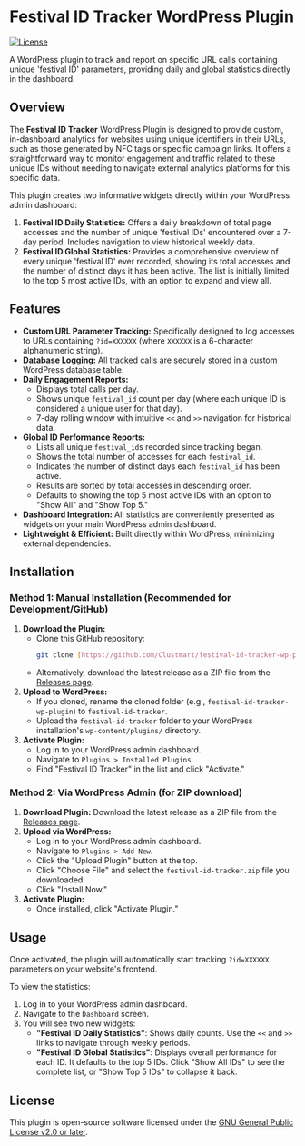 # Festival ID Tracker WordPress Plugin

[![License](https://img.shields.io/badge/license-GPL--2.0-blue.svg?style=flat-square)](https://www.gnu.org/licenses/gpl-2.0.html)

A WordPress plugin to track and report on specific URL calls containing unique 'festival ID' parameters, providing daily and global statistics directly in the dashboard.

## Overview

The **Festival ID Tracker** WordPress Plugin is designed to provide custom, in-dashboard analytics for websites using unique identifiers in their URLs, such as those generated by NFC tags or specific campaign links. It offers a straightforward way to monitor engagement and traffic related to these unique IDs without needing to navigate external analytics platforms for this specific data.

This plugin creates two informative widgets directly within your WordPress admin dashboard:

1.  **Festival ID Daily Statistics:** Offers a daily breakdown of total page accesses and the number of unique 'festival IDs' encountered over a 7-day period. Includes navigation to view historical weekly data.
2.  **Festival ID Global Statistics:** Provides a comprehensive overview of every unique 'festival ID' ever recorded, showing its total accesses and the number of distinct days it has been active. The list is initially limited to the top 5 most active IDs, with an option to expand and view all.

## Features

* **Custom URL Parameter Tracking:** Specifically designed to log accesses to URLs containing `?id=XXXXXX` (where `XXXXXX` is a 6-character alphanumeric string).
* **Database Logging:** All tracked calls are securely stored in a custom WordPress database table.
* **Daily Engagement Reports:**
    * Displays total calls per day.
    * Shows unique `festival_id` count per day (where each unique ID is considered a unique user for that day).
    * 7-day rolling window with intuitive `<<` and `>>` navigation for historical data.
* **Global ID Performance Reports:**
    * Lists all unique `festival_id`s recorded since tracking began.
    * Shows the total number of accesses for each `festival_id`.
    * Indicates the number of distinct days each `festival_id` has been active.
    * Results are sorted by total accesses in descending order.
    * Defaults to showing the top 5 most active IDs with an option to "Show All" and "Show Top 5."
* **Dashboard Integration:** All statistics are conveniently presented as widgets on your main WordPress admin dashboard.
* **Lightweight & Efficient:** Built directly within WordPress, minimizing external dependencies.

## Installation

### Method 1: Manual Installation (Recommended for Development/GitHub)

1.  **Download the Plugin:**
    * Clone this GitHub repository:
        ```bash
        git clone [https://github.com/Clustmart/festival-id-tracker-wp-plugin.git](https://github.com/Clustmart/festival-id-tracker-wp-plugin.git)
        ```
    * Alternatively, download the latest release as a ZIP file from the [Releases page](https://github.com/Clustmart/festival-id-tracker-wp-plugin/releases).
2.  **Upload to WordPress:**
    * If you cloned, rename the cloned folder (e.g., `festival-id-tracker-wp-plugin`) to `festival-id-tracker`.
    * Upload the `festival-id-tracker` folder to your WordPress installation's `wp-content/plugins/` directory.
3.  **Activate Plugin:**
    * Log in to your WordPress admin dashboard.
    * Navigate to `Plugins > Installed Plugins`.
    * Find "Festival ID Tracker" in the list and click "Activate."

### Method 2: Via WordPress Admin (for ZIP download)

1.  **Download Plugin:** Download the latest release as a ZIP file from the [Releases page](https://github.com/Clustmart/festival-id-tracker-wp-plugin/releases).
2.  **Upload via WordPress:**
    * Log in to your WordPress admin dashboard.
    * Navigate to `Plugins > Add New`.
    * Click the "Upload Plugin" button at the top.
    * Click "Choose File" and select the `festival-id-tracker.zip` file you downloaded.
    * Click "Install Now."
3.  **Activate Plugin:**
    * Once installed, click "Activate Plugin."

## Usage

Once activated, the plugin will automatically start tracking `?id=XXXXXX` parameters on your website's frontend.

To view the statistics:

1.  Log in to your WordPress admin dashboard.
2.  Navigate to the `Dashboard` screen.
3.  You will see two new widgets:
    * **"Festival ID Daily Statistics"**: Shows daily counts. Use the `<<` and `>>` links to navigate through weekly periods.
    * **"Festival ID Global Statistics"**: Displays overall performance for each ID. It defaults to the top 5 IDs. Click "Show All IDs" to see the complete list, or "Show Top 5 IDs" to collapse it back.

## License

This plugin is open-source software licensed under the [GNU General Public License v2.0 or later](https://www.gnu.org/licenses/gpl-2.0.html).

